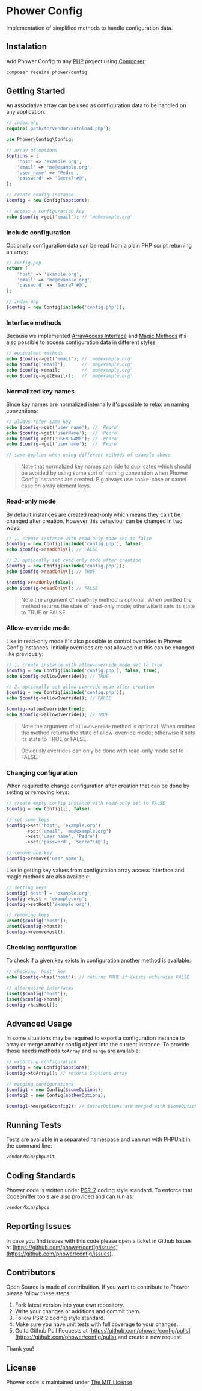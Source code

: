 Phower Config
=============

Implementation of simplified methods to handle configuration data.

Instalation
-----------

Add Phower Config to any [PHP](http://php.net/) project using 
[Composer](https://getcomposer.org/):

```bash
composer require phower/config
```

Getting Started
---------------

An associative array can be used as configuration data to be handled on
any application.

```php
// index.php
require('path/to/vendor/autoload.php');

use Phower\Config\Config;

// array of options
$options = [
    'host' => 'example.org',
    'email' => 'me@example.org',
    'user_name' => 'Pedro',
    'password' => 'Secre7!#@',
];

// create config instance
$config = new Config($options);

// access a configuration key
echo $config->get('email'); // 'me@example.org'
```

### Include configuration

Optionally configuration data can be read from a plain PHP script
returning an array:

```php
// config.php
return [
    'host' => 'example.org',
    'email' => 'me@example.org',
    'password' => 'Secre7!#@',
];

// index.php
$config = new Config(include('config.php'));
```

### Interface methods

Because we implemented [ArrayAccess Interface](http://php.net/manual/en/class.arrayaccess.php) 
and [Magic Methods](http://php.net/manual/en/language.oop5.magic.php) it's also possible 
to access configuration data in different styles:

```php
// equivalent methods
echo $config->get('email'); // 'me@example.org'
echo $config['email'];      // 'me@example.org'
echo $config->email;        // 'me@example.org'
echo $config->getEmail();   // 'me@example.org'
```

### Normalized key names

Since key names are normalized internally it's possible to relax on naming
conventions:

```php
// always refer same key
echo $config->get('user_name'); // 'Pedro'
echo $config->get('userName');  // 'Pedro'
echo $config->get('USER-NAME'); // 'Pedro'
echo $config->get('username');  // 'Pedro'

// same applies when using different methods of example above
```

> Note that normalized key names can ride to duplicates which should be avoided by
> using some sort of naming convention when Phower Config instances are created. E.g
> always use snake-case or camel case on array element keys.

### Read-only mode

By default instances are created read-only which means they can't be changed after creation.
However this behaviour can be changed in two ways:

```php
// 1. create instance with read-only mode set to false
$config = new Config(include('config.php'), false);
echo $config->readOnly(); // FALSE

// 2. optionally set read-only mode after creation
$config = new Config(include('config.php'));
echo $config->readOnly(); // TRUE

$config->readOnly(false);
echo $config->readOnly(); // FALSE
```

> Note the argument of `readOnly` method is optional. When omitted the method
> returns the state of read-only mode; otherwise it sets its state to TRUE or FALSE.

### Allow-override mode

Like in read-only mode it's also possible to control overrides in Phower Config instances.
Initially overrides are not allowed but this can be changed like previously:

```php
// 1. create instance with allow-override mode set to true
$config = new Config(include('config.php'), false, true);
echo $config->allowOverride(); // TRUE

// 2. optionally set allow-override mode after creation
$config = new Config(include('config.php'));
echo $config->allowOverride(); // FALSE

$config->allowOverride(true);
echo $config->allowOverride(); // TRUE
```

> Note the argument of `allowOverride` method is optional. When omitted the method
> returns the state of allow-override mode; otherwise it sets its state to TRUE or FALSE.

> Obviously overrides can only be done with read-only mode set to FALSE.

### Changing configuration

When required to change configuration after creation that can be done by setting or
removing keys:

```php
// create empty config instance with read-only set to FALSE
$config = new Config([], false);

// set some keys
$config->set('host', 'example.org')
       ->set('email', 'me@example.org')
       ->set('user_name', 'Pedro')
       ->set('password', 'Secre7!#@');

// remove one key
$config->remove('user_name');
```

Like in getting key values from configuration array access interface and magic methods are
also available:

```php
// setting keys
$config['host'] = 'example.org';
$config->host = 'example.org';
$config->setHost('example.org');

// removing keys
unset($config['host']);
unset($config->host);
$config->removeHost();
```

### Checking configuration

To check if a given key exists in configuration another method is available:

```php
// checking 'host' key
echo $config->has('host'); // returns TRUE if exists otherwise FALSE

// alternative interfaces
isset($config['host']);
isset($config->host);
$config->hasHost();
```

Advanced Usage
--------------

In some situations may be required to export a configuration instance to array or merge
another config object into the current instance. To provide these needs methods `toArray` 
and `merge` are available:

```php
// exporting configuration
$config = new Config($options);
$config->toArray(); // returns $options array

// merging configurations
$config1 = new Config($someOptions);
$config2 = new Config($otherOptions);

$config1->merge($config2); // $otherOptions are merged with $someOptions internally
```

Running Tests
-------------

Tests are available in a separated namespace and can run with [PHPUnit](http://phpunit.de/)
in the command line:

```bash
vendor/bin/phpunit
```

Coding Standards
----------------

Phower code is written under [PSR-2](http://www.php-fig.org/psr/psr-2/) coding style standard.
To enforce that [CodeSniffer](https://github.com/squizlabs/PHP_CodeSniffer) tools are also 
provided and can run as:

```bash
vendor/bin/phpcs
```

Reporting Issues
----------------

In case you find issues with this code please open a ticket in Github Issues at
[https://github.com/phower/config/issues](https://github.com/phower/config/issues).

Contributors
------------

Open Source is made of contribuition. If you want to contribute to Phower please
follow these steps:

1.  Fork latest version into your own repository.
2.  Write your changes or additions and commit them.
3.  Follow PSR-2 coding style standard.
4.  Make sure you have unit tests with full coverage to your changes.
5.  Go to Github Pull Requests at [https://github.com/phower/config/pulls](https://github.com/phower/config/pulls)
    and create a new request.

Thank you!

License
-------

Phower code is maintained under [The MIT License](https://opensource.org/licenses/MIT).